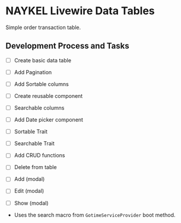 # NAYKEL Livewire Data Tables

Simple order transaction table.

## Development Process and Tasks

- [ ] Create basic data table
- [ ] Add Pagination
- [ ] Add Sortable columns
- [ ] Create reusable <th> component
- [ ] Searchable columns
- [ ] Add Date picker component
- [ ] Sortable Trait
- [ ] Searchable Trait
- [ ] Add CRUD functions
- [ ] Delete from table
- [ ] Add (modal)
- [ ] Edit (modal)
- [ ] Show (modal)


- Uses the search macro from `GotimeServiceProvider` boot method.


